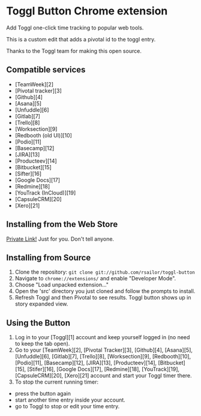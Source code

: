 # Toggl Button Chrome extension

Add Toggl one-click time tracking to popular web tools.

This is a custom edit that adds a pivotal id to the toggl entry.

Thanks to the Toggl team for making this open source.

## Compatible services
  - [TeamWeek][2]
  - [Pivotal tracker][3]
  - [Github][4]
  - [Asana][5]
  - [Unfuddle][6]
  - [Gitlab][7]
  - [Trello][8]
  - [Worksection][9]
  - [Redbooth (old UI)][10]
  - [Podio][11]
  - [Basecamp][12]
  - [JIRA][13]
  - [Producteev][14]
  - [Bitbucket][15]
  - [Sifter][16]
  - [Google Docs][17]
  - [Redmine][18]
  - [YouTrack (InCloud)][19]
  - [CapsuleCRM][20]
  - [Xero][21]

## Installing from the Web Store

[Private Link!](https://chrome.google.com/webstore/detail/sailors-toggl-button/oohfgfijbboehkalfaignbcijfalccga) Just for you. Don't tell anyone.

## Installing from Source

1.  Clone the repository: `git clone git://github.com/rsailor/toggl-button`
2.  Navigate to `chrome://extensions/` and enable "Developer Mode".
3.  Choose "Load unpacked extension..."
4.  Open the 'src' directory you just cloned and follow the prompts to install.
5.  Refresh Toggl and then Pivotal to see results. Toggl button shows up in story expanded view.

## Using the Button
1.  Log in to your [Toggl][1] account and keep yourself logged in (no need to keep the tab open).
2.  Go to your [TeamWeek][2], [Pivotal Tracker][3], [Github][4], [Asana][5], [Unfuddle][6], [Gitlab][7], [Trello][8], [Worksection][9], [Redbooth][10], [Podio][11], [Basecamp][12], [JIRA][13], [Producteev][14], [Bitbucket][15], [Stifer][16], [Google Docs][17], [Redmine][18], [YouTrack][19], [CapsuleCRM][20], [Xero][21] account and start your Toggl timer there.
3.  To stop the current running timer:
  - press the button again
  - start another time entry inside your account.
  - go to Toggl to stop or edit your time entry.
